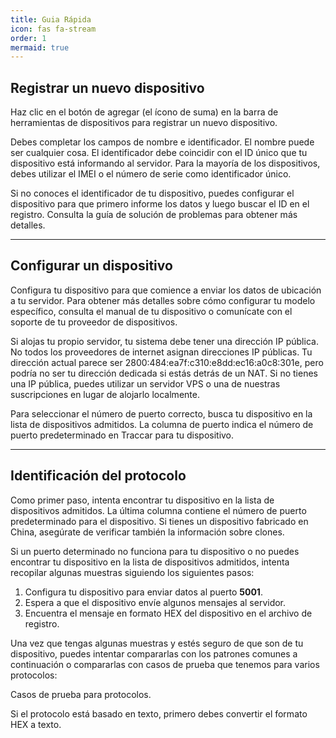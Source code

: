 ```yaml
---
title: Guia Rápida
icon: fas fa-stream
order: 1
mermaid: true
---
```

## Registrar un nuevo dispositivo

Haz clic en el botón de agregar (el ícono de suma) en la barra de herramientas de dispositivos para registrar un nuevo dispositivo.

Debes completar los campos de nombre e identificador. El nombre puede ser cualquier cosa. El identificador debe coincidir con el ID único que tu dispositivo está informando al servidor. Para la mayoría de los dispositivos, debes utilizar el IMEI o el número de serie como identificador único.

Si no conoces el identificador de tu dispositivo, puedes configurar el dispositivo para que primero informe los datos y luego buscar el ID en el registro. Consulta la guía de solución de problemas para obtener más detalles.

___

## Configurar un dispositivo

Configura tu dispositivo para que comience a enviar los datos de ubicación a tu servidor. Para obtener más detalles sobre cómo configurar tu modelo específico, consulta el manual de tu dispositivo o comunícate con el soporte de tu proveedor de dispositivos.

Si alojas tu propio servidor, tu sistema debe tener una dirección IP pública. No todos los proveedores de internet asignan direcciones IP públicas. Tu dirección actual parece ser 2800:484:ea7f:c310:e8dd:ec16:a0c8:301e, pero podría no ser tu dirección dedicada si estás detrás de un NAT. Si no tienes una IP pública, puedes utilizar un servidor VPS o una de nuestras suscripciones en lugar de alojarlo localmente.

Para seleccionar el número de puerto correcto, busca tu dispositivo en la lista de dispositivos admitidos. La columna de puerto indica el número de puerto predeterminado en Traccar para tu dispositivo.

___

## Identificación del protocolo

Como primer paso, intenta encontrar tu dispositivo en la lista de dispositivos admitidos. La última columna contiene el número de puerto predeterminado para el dispositivo. Si tienes un dispositivo fabricado en China, asegúrate de verificar también la información sobre clones.

Si un puerto determinado no funciona para tu dispositivo o no puedes encontrar tu dispositivo en la lista de dispositivos admitidos, intenta recopilar algunas muestras siguiendo los siguientes pasos:

1. Configura tu dispositivo para enviar datos al puerto __5001__.
2. Espera a que el dispositivo envíe algunos mensajes al servidor.
3. Encuentra el mensaje en formato HEX del dispositivo en el archivo de registro.

Una vez que tengas algunas muestras y estés seguro de que son de tu dispositivo, puedes intentar compararlas con los patrones comunes a continuación o compararlas con casos de prueba que tenemos para varios protocolos:

Casos de prueba para protocolos.

Si el protocolo está basado en texto, primero debes convertir el formato HEX a texto.
